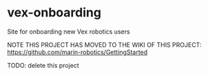 # vex-onboarding
Site for onboarding new Vex robotics users

NOTE THIS PROJECT HAS MOVED TO THE WIKI OF THIS PROJECT:    
https://github.com/marin-robotics/GettingStarted

TODO: delete this project
